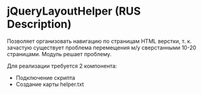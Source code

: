 jQueryLayoutHelper (RUS Description)
============

Позволяет организовать навигацию по страницам HTML верстки, т. к. зачастую существует проблема перемещения м/у сверстанными 10-20 страницами. Модуль решает проблему.

Для реализации требуется 2 компонента:
- Подключение скрипта
- Создание карты helper.txt


